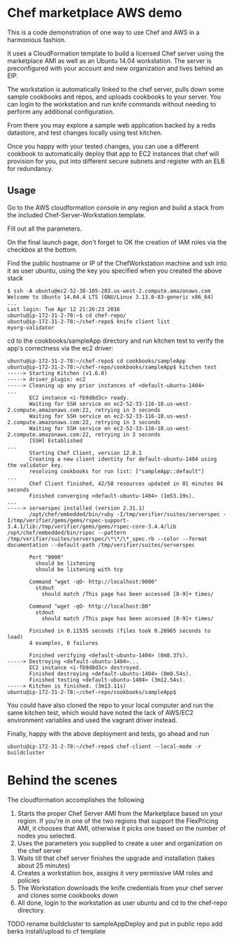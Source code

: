 # Chef marketplace AWS demo

This is a code demonstration of one way to use Chef and AWS in a harmonious fashion.

It uses a CloudFormation template to build a licensed Chef server using the marketplace AMI as well as
an Ubuntu 14.04 workstation. 
The server is preconfigured with your account and new organization and lives behind an EIP. 

The workstation is automatically linked to the chef server, pulls down some sample cookbooks and repos, 
and uploads cookbooks to your server. You can login to the workstation and run knife commands without 
needing to perform any additional configuration.

From there you may explore a sample web application backed by a redis datastore, and test changes locally 
using test kitchen. 

Once you happy with your tested changes, you can use a different cookbook to automatically deploy that
app to EC2 instances that chef will provision for you, put into different secure subnets and register 
with an ELB for redundancy.
 
## Usage 

Go to the AWS cloudformation console in any region and build a stack from the 
included Chef-Server-Workstation.template.

Fill out all the parameters.

On the final launch page, don't forget to OK the creation of IAM roles via the checkbox at the bottom.

Find the public hostname or IP of the ChefWorkstation machine and ssh into it as user ubuntu, 
using the key you specified when you created the above stack

```
$ ssh -A ubuntu@ec2-52-38-105-203.us-west-2.compute.amazonaws.com  
Welcome to Ubuntu 14.04.4 LTS (GNU/Linux 3.13.0-83-generic x86_64)  
...  
Last login: Tue Apr 12 21:26:23 2016  
ubuntu@ip-172-31-2-78:~$ cd chef-repo/  
ubuntu@ip-172-31-2-78:~/chef-repo$ knife client list  
myorg-validator  
```

cd to the cookbooks/sampleApp directory and run kitchen test to verify the app's correctness via the ec2 driver:

```
ubuntu@ip-172-31-2-78:~/chef-repo$ cd cookbooks/sampleApp
ubuntu@ip-172-31-2-78:~/chef-repo/cookbooks/sampleApp$ kitchen test
-----> Starting Kitchen (v1.6.0)
-----> driver_plugin: ec2
-----> Cleaning up any prior instances of <default-ubuntu-1404>
...
       EC2 instance <i-fb9d8d3c> ready.
       Waiting for SSH service on ec2-52-33-116-18.us-west-2.compute.amazonaws.com:22, retrying in 3 seconds
       Waiting for SSH service on ec2-52-33-116-18.us-west-2.compute.amazonaws.com:22, retrying in 3 seconds
       Waiting for SSH service on ec2-52-33-116-18.us-west-2.compute.amazonaws.com:22, retrying in 3 seconds
       [SSH] Established
...
       Starting Chef Client, version 12.8.1
       Creating a new client identity for default-ubuntu-1404 using the validator key.
       resolving cookbooks for run list: ["sampleApp::default"]
...
       Chef Client finished, 42/58 resources updated in 01 minutes 04 seconds
       Finished converging <default-ubuntu-1404> (1m53.19s).
...
-----> serverspec installed (version 2.31.1)
       /opt/chef/embedded/bin/ruby -I/tmp/verifier/suites/serverspec -I/tmp/verifier/gems/gems/rspec-support-3.4.1/lib:/tmp/verifier/gems/gems/rspec-core-3.4.4/lib /opt/chef/embedded/bin/rspec --pattern /tmp/verifier/suites/serverspec/\*\*/\*_spec.rb --color --format documentation --default-path /tmp/verifier/suites/serverspec

       Port "9000"
         should be listening
         should be listening with tcp

       Command "wget -qO- http://localhost:9000"
         stdout
           should match /This page has been accessed [0-9]+ times/

       Command "wget -qO- http://localhost:80"
         stdout
           should match /This page has been accessed [0-9]+ times/

       Finished in 0.11535 seconds (files took 0.26965 seconds to load)
       4 examples, 0 failures

       Finished verifying <default-ubuntu-1404> (0m8.37s).
-----> Destroying <default-ubuntu-1404>...
       EC2 instance <i-fb9d8d3c> destroyed.
       Finished destroying <default-ubuntu-1404> (0m0.54s).
       Finished testing <default-ubuntu-1404> (3m12.54s).
-----> Kitchen is finished. (3m13.11s)
ubuntu@ip-172-31-2-78:~/chef-repo/cookbooks/sampleApp$
```

You could have also cloned the repo to your local computer and run the same kitchen test, which would have noted 
the lack of AWS/EC2 environment variables and used the vagrant driver instead.

Finally, happy with the above deployment and tests, go ahead and run 

```
ubuntu@ip-172-31-2-78:~/chef-repo$ chef-client --local-mode -r buildcluster
```



# Behind the scenes

The cloudformation accomplishes the following

1. Starts the proper Chef Server AMI from the Marketplace based on your region. If you're in one of the
two regions that support the FlexPricing AMI, it chooses that AMI, otherwise it picks one based on the 
number of nodes you selected.
2. Uses the parameters you supplied to create a user and organization on the chef server
3. Waits till that chef server finishes the upgrade and installation (takes about 25 minutes)
4. Creates a workstation box, assigns it very permissive IAM roles and policies
5. The Workstation downloads the knife credentials from your chef server and clones some cookbooks down
6. All done, login to the workstation as user ubuntu and cd to the chef-repo directory.

TODO
rename buildcluster to sampleAppDeploy and put in public repo
add berks install/upload to cf template

